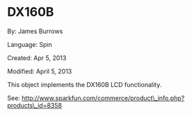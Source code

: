 # DX160B

By: James Burrows

Language: Spin

Created: Apr 5, 2013

Modified: April 5, 2013

This object implements the DX160B LCD functionality.

See: http://www.sparkfun.com/commerce/product\_info.php?products\_id=8358
